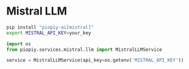 # Mistral LLM

```bash
pip install "piopiy-ai[mistral]"
export MISTRAL_API_KEY=your_key
```

```python
import os
from piopiy.services.mistral.llm import MistralLLMService

service = MistralLLMService(api_key=os.getenv('MISTRAL_API_KEY'))
```
